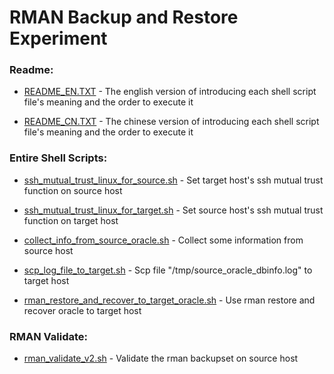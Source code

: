 # RMAN Backup and Restore Experiment

### Readme:

* [README_EN.TXT](https://github.com/guestart/Linux-Shell-Scripts/blob/master/rman_backup_and_restore_experiment/README_EN.TXT) - The english version of introducing each shell script file's meaning and the order to execute it

* [README_CN.TXT](https://github.com/guestart/Linux-Shell-Scripts/blob/master/rman_backup_and_restore_experiment/README_CN.TXT) - The chinese version of introducing each shell script file's meaning and the order to execute it

### Entire Shell Scripts:

* [ssh_mutual_trust_linux_for_source.sh](https://github.com/guestart/Linux-Shell-Scripts/blob/master/rman_backup_and_restore_experiment/ssh_mutual_trust_linux_for_source.sh) - Set target host's ssh mutual trust function on source host

* [ssh_mutual_trust_linux_for_target.sh](https://github.com/guestart/Linux-Shell-Scripts/blob/master/rman_backup_and_restore_experiment/ssh_mutual_trust_linux_for_target.sh) - Set source host's ssh mutual trust function on target host

* [collect_info_from_source_oracle.sh](https://github.com/guestart/Linux-Shell-Scripts/blob/master/rman_backup_and_restore_experiment/collect_info_from_source_oracle.sh) - Collect some information from source host

* [scp_log_file_to_target.sh](https://github.com/guestart/Linux-Shell-Scripts/blob/master/rman_backup_and_restore_experiment/scp_log_file_to_target.sh) - Scp file "/tmp/source_oracle_dbinfo.log" to target host

* [rman_restore_and_recover_to_target_oracle.sh](https://github.com/guestart/Linux-Shell-Scripts/blob/master/rman_backup_and_restore_experiment/rman_restore_and_recover_to_target_oracle.sh) - Use rman restore and recover oracle to target host

### RMAN Validate:

* [rman_validate_v2.sh](https://github.com/guestart/Linux-Shell-Scripts/blob/master/rman_backup_and_restore_experiment/rman_validate_v2.sh) - Validate the rman backupset on source host
